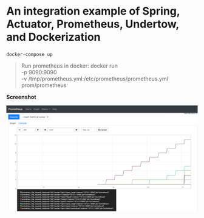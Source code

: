 # An integration example of Spring, Actuator, Prometheus, Undertow, and Dockerization

``
    docker-compose up 
``


> Run prometheus in docker: docker run \
    -p 9090:9090 \
    -v /tmp/prometheus.yml:/etc/prometheus/prometheus.yml \
    prom/prometheus



**Screenshot**

![](https://raw.githubusercontent.com/mohistzh/spring-actuator-undertow/master/screenshot.png)